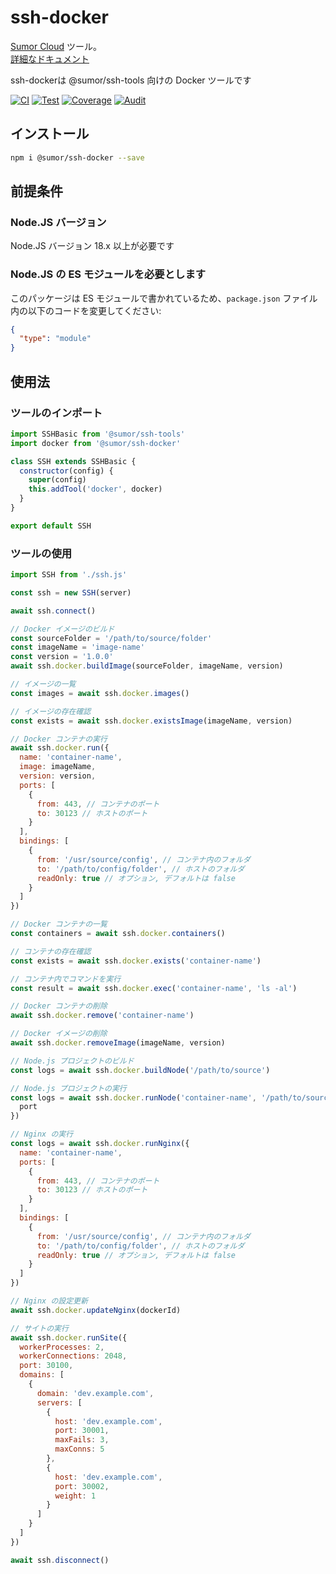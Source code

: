 # ssh-docker

[Sumor Cloud](https://sumor.cloud) ツール。  
[詳細なドキュメント](https://sumor.cloud/ssh-docker)

ssh-dockerは @sumor/ssh-tools 向けの Docker ツールです

[![CI](https://github.com/sumor-cloud/ssh-docker/actions/workflows/ci.yml/badge.svg)](https://github.com/sumor-cloud/ssh-docker/actions/workflows/ci.yml)
[![Test](https://github.com/sumor-cloud/ssh-docker/actions/workflows/ut.yml/badge.svg)](https://github.com/sumor-cloud/ssh-docker/actions/workflows/ut.yml)
[![Coverage](https://github.com/sumor-cloud/ssh-docker/actions/workflows/coverage.yml/badge.svg)](https://github.com/sumor-cloud/ssh-docker/actions/workflows/coverage.yml)
[![Audit](https://github.com/sumor-cloud/ssh-docker/actions/workflows/audit.yml/badge.svg)](https://github.com/sumor-cloud/ssh-docker/actions/workflows/audit.yml)

## インストール

```bash
npm i @sumor/ssh-docker --save
```

## 前提条件

### Node.JS バージョン

Node.JS バージョン 18.x 以上が必要です

### Node.JS の ES モジュールを必要とします

このパッケージは ES モジュールで書かれているため、`package.json` ファイル内の以下のコードを変更してください:

```json
{
  "type": "module"
}
```

## 使用法

### ツールのインポート

```js
import SSHBasic from '@sumor/ssh-tools'
import docker from '@sumor/ssh-docker'

class SSH extends SSHBasic {
  constructor(config) {
    super(config)
    this.addTool('docker', docker)
  }
}

export default SSH
```

### ツールの使用

```js
import SSH from './ssh.js'

const ssh = new SSH(server)

await ssh.connect()

// Docker イメージのビルド
const sourceFolder = '/path/to/source/folder'
const imageName = 'image-name'
const version = '1.0.0'
await ssh.docker.buildImage(sourceFolder, imageName, version)

// イメージの一覧
const images = await ssh.docker.images()

// イメージの存在確認
const exists = await ssh.docker.existsImage(imageName, version)

// Docker コンテナの実行
await ssh.docker.run({
  name: 'container-name',
  image: imageName,
  version: version,
  ports: [
    {
      from: 443, // コンテナのポート
      to: 30123 // ホストのポート
    }
  ],
  bindings: [
    {
      from: '/usr/source/config', // コンテナ内のフォルダ
      to: '/path/to/config/folder', // ホストのフォルダ
      readOnly: true // オプション, デフォルトは false
    }
  ]
})

// Docker コンテナの一覧
const containers = await ssh.docker.containers()

// コンテナの存在確認
const exists = await ssh.docker.exists('container-name')

// コンテナ内でコマンドを実行
const result = await ssh.docker.exec('container-name', 'ls -al')

// Docker コンテナの削除
await ssh.docker.remove('container-name')

// Docker イメージの削除
await ssh.docker.removeImage(imageName, version)

// Node.js プロジェクトのビルド
const logs = await ssh.docker.buildNode('/path/to/source')

// Node.js プロジェクトの実行
const logs = await ssh.docker.runNode('container-name', '/path/to/source', {
  port
})

// Nginx の実行
const logs = await ssh.docker.runNginx({
  name: 'container-name',
  ports: [
    {
      from: 443, // コンテナのポート
      to: 30123 // ホストのポート
    }
  ],
  bindings: [
    {
      from: '/usr/source/config', // コンテナ内のフォルダ
      to: '/path/to/config/folder', // ホストのフォルダ
      readOnly: true // オプション, デフォルトは false
    }
  ]
})

// Nginx の設定更新
await ssh.docker.updateNginx(dockerId)

// サイトの実行
await ssh.docker.runSite({
  workerProcesses: 2,
  workerConnections: 2048,
  port: 30100,
  domains: [
    {
      domain: 'dev.example.com',
      servers: [
        {
          host: 'dev.example.com',
          port: 30001,
          maxFails: 3,
          maxConns: 5
        },
        {
          host: 'dev.example.com',
          port: 30002,
          weight: 1
        }
      ]
    }
  ]
})

await ssh.disconnect()
```

